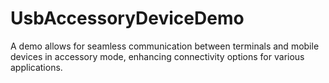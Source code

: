 # UsbAccessoryDeviceDemo

A demo allows for seamless communication between terminals and mobile devices in
accessory mode, enhancing connectivity options for various applications.
